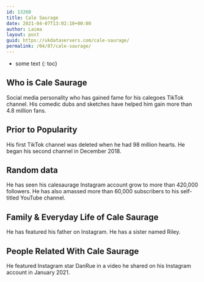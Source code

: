 ```yaml
---
id: 13260
title: Cale Saurage
date: 2021-04-07T13:02:10+00:00
author: Laima
layout: post
guid: https://ukdataservers.com/cale-saurage/
permalink: /04/07/cale-saurage/
---
```


* some text
{: toc}


## Who is Cale Saurage
                  
                  
                  
Social media personality who has gained fame for his calegoes TikTok channel. His comedic dubs and sketches have helped him gain more than 4.8 million fans. 
                  
              
            
              
            
                
                
                
## Prior to Popularity
                  
                  
                  
His first TikTok channel was deleted when he had 98 million hearts. He began his second channel in December 2018. 
                  
              
            
              
            
                
                
                
## Random data
                  
                  
                  
He has seen his calesaurage Instagram account grow to more than 420,000 followers. He has also amassed more than 60,000 subscribers to his self-titled YouTube channel. 
                  
              
            
              
            
                
                
                
## Family & Everyday Life of Cale Saurage
                  
                  
                  
He has featured his father on Instagram. He has a sister named Riley. 
                  
              
            
              
            
                
                
                
## People Related With Cale Saurage
                  
                  
                  
He featured Instagram star DanRue in a video he shared on his Instagram account in January 2021.
                  
              
            
              
            
                
              
            
              
              
            
            
              
            
          
          
          